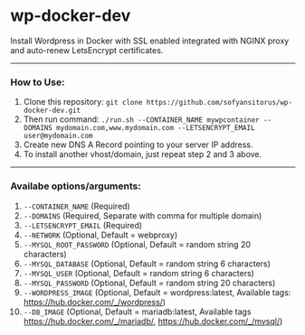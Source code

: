 # wp-docker-dev
Install Wordpress in Docker with SSL enabled integrated with NGINX proxy and auto-renew LetsEncrypt certificates.

----------

### How to Use:
 1. Clone this repository:
`git clone https://github.com/sofyansitorus/wp-docker-dev.git`
 2. Then run command:
`./run.sh --CONTAINER_NAME mywpcontainer --DOMAINS mydomain.com,www.mydomain.com --LETSENCRYPT_EMAIL user@mydomain.com`
 3. Create new DNS A Record pointing to your server IP address.
 4. To install another vhost/domain, just repeat step 2 and 3 above.

----------
### Availabe options/arguments:

 1. `--CONTAINER_NAME` (Required)
 2. `--DOMAINS` (Required, Separate with comma for multiple domain)
 3. `--LETSENCRYPT_EMAIL` (Required)
 4. `--NETWORK` (Optional, Default = webproxy)
 5. `--MYSQL_ROOT_PASSWORD` (Optional, Default = random string 20 characters)
 6. `--MYSQL_DATABASE` (Optional, Default = random string 6 characters)
 7. `--MYSQL_USER` (Optional, Default = random string 6 characters)
 8. `--MYSQL_PASSWORD` (Optional, Default = random string 20 characters)
 8. `--WORDPRESS_IMAGE` (Optional, Default = wordpress:latest, Available tags: https://hub.docker.com/_/wordpress/)
 9. `--DB_IMAGE` (Optional, Default = mariadb:latest, Available tags https://hub.docker.com/_/mariadb/, https://hub.docker.com/_/mysql/)
